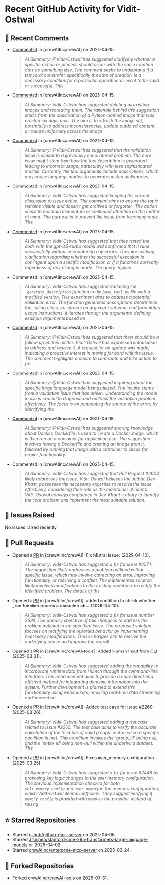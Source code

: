 # Recent GitHub Activity for Vidit-Ostwal

## 💬 Recent Comments
- [Commented](https://github.com/crewAIInc/crewAI/issues/2574#issuecomment-2804924829) in [crewAIInc/crewAI] on 2025-04-15.
  > *AI Summary: @Vidit-Ostwal has suggested clarifying whether a specific action or process should occur with the same creation date as something else. The comment seeks to understand if a temporal constraint, specifically the date of creation, is a necessary condition for a particular operation or event to be valid or successful. This*
- [Commented](https://github.com/crewAIInc/crewAI/issues/2574#issuecomment-2804908472) in [crewAIInc/crewAI] on 2025-04-15.
  > *AI Summary: Vidit-Ostwal has suggested deleting all existing images and recreating them. The rationale behind this suggestion stems from the observation of a Python-named image that was created six days prior. The aim is to refresh the image set, potentially to address inconsistencies, update outdated content, or ensure uniformity across the image*
- [Commented](https://github.com/crewAIInc/crewAI/issues/2606#issuecomment-2804901755) in [crewAIInc/crewAI] on 2025-04-15.
  > *AI Summary: @Vidit-Ostwal has suggested that the validation issue is similar to a previously encountered problem. The core issue might stem from how the tool description is generated, leading to incorrect usage, particularly with less sophisticated models. Currently, the tool arguments include descriptions, which may cause language models to generate nested dictionaries.*
- [Commented](https://github.com/crewAIInc/crewAI/issues/2323#issuecomment-2804872007) in [crewAIInc/crewAI] on 2025-04-15.
  > *AI Summary: Vidit-Ostwal has suggested keeping the current discussion or issue active. The comment aims to ensure the topic remains visible and doesn't get archived or forgotten. The action seeks to maintain momentum or continued attention on the matter at hand. The purpose is to prevent the issue from becoming stale. The*
- [Commented](https://github.com/crewAIInc/crewAI/issues/2606#issuecomment-2804716450) in [crewAIInc/crewAI] on 2025-04-15.
  > *AI Summary: Vidit-Ostwal has suggested that they tested the code with the gpt-3.5-turbo model and confirmed that it runs successfully without encountering any errors. They are seeking clarification regarding whether the successful execution is contingent upon a specific modification or if it functions correctly regardless of any changes made. The query implies*
- [Commented](https://github.com/crewAIInc/crewAI/issues/2606#issuecomment-2804708398) in [crewAIInc/crewAI] on 2025-04-15.
  > *AI Summary: Vidit-Ostwal has suggested replacing the `_generate_description` function in the `base_tool.py` file with a modified version. This experiment aims to address a potential validation error. The function generates descriptions, determines the calling class, constructs an argument schema, and formulates usage instructions. It iterates through the arguments, defining example arguments based on*
- [Commented](https://github.com/crewAIInc/crewAI/issues/2508#issuecomment-2804699812) in [crewAIInc/crewAI] on 2025-04-15.
  > *AI Summary: @Vidit-Ostwal has suggested that there should be a follow-up on this matter. Vidit-Ostwal has expressed enthusiasm to address and resolve it. A request for an update was made, indicating a proactive interest in moving forward with the issue. The comment highlights a desire to contribute and take action to fix*
- [Commented](https://github.com/crewAIInc/crewAI/issues/2606#issuecomment-2804691407) in [crewAIInc/crewAI] on 2025-04-15.
  > *AI Summary: @Vidit-Ostwal has suggested inquiring about the specific large language model being utilized. The inquiry stems from a validation issue that has arisen. Understanding the model in use is crucial to diagnose and address the validation problem effectively. The focus is on pinpointing the source of the error, by identifying the*
- [Commented](https://github.com/crewAIInc/crewAI/issues/2574#issuecomment-2803738151) in [crewAIInc/crewAI] on 2025-04-15.
  > *AI Summary: @Vidit-Ostwal has suggested sharing knowledge about Docker. Dockerfile is used to create a Docker image, which is then run on a container for application use. The suggestion involves having a Dockerfile and creating an image from it, followed by running that image with a container to check for proper functionality.*
- [Commented](https://github.com/crewAIInc/crewAI/issues/2599#issuecomment-2803728791) in [crewAIInc/crewAI] on 2025-04-15.
  > *AI Summary: Vidit-Ostwal has suggested that Pull Request #2604 likely addresses the issue. Vidit-Ostwal believes the author, Dev-Khant, possesses the necessary expertise to resolve the issue effectively, considering their role as the maintainer of mem0. Vidit-Ostwal conveys confidence in Dev-Khant's ability to identify the core problem and implement the most suitable solution.*

## 🐛 Issues Raised
No issues raised recently.

## 🚀 Pull Requests
- Opened a [PR](https://github.com/crewAIInc/crewAI/pull/2580) in [crewAIInc/crewAI]: Fix Mistral Issue: (2025-04-10).
  > *AI Summary: Vidit-Ostwal has suggested a fix for issue #2571. The suggestion likely addresses a problem outlined in that specific issue, which may involve correcting an error, improving functionality, or resolving a conflict. The implemented solution likely involves modifications to the existing codebase to rectify the identified problem. The details of the*
- Opened a [PR](https://github.com/crewAIInc/crewAI/pull/2570) in [crewAIInc/crewAI]: added condition to check whether _run function returns a coroutine ob… (2025-04-10).
  > *AI Summary: Vidit-Ostwal has suggested a fix for issue number 2538. The primary objective of this change is to address the problem outlined in the specified issue. The proposed solution focuses on rectifying the reported behavior by implementing necessary modifications. These changes aim to resolve the underlying cause and improve the overall*
- Opened a [PR](https://github.com/crewAIInc/crewAI-tools/pull/251) in [crewAIInc/crewAI-tools]: Added Human Input from CLI (2025-03-31).
  > *AI Summary: Vidit-Ostwal has suggested adding the capability to incorporate runtime data from Human through the command-line interface. This enhancement aims to provide a more direct and efficient method for integrating dynamic information into the system. Further development is planned to extend this functionality using websockets, enabling real-time data streaming and interaction.*
- Opened a [PR](https://github.com/crewAIInc/crewAI/pull/2484) in [crewAIInc/crewAI]: Added test case for Issue #2260 (2025-03-26).
  > *AI Summary: Vidit-Ostwal has suggested adding a test case related to issue #2260. The test case aims to verify the accurate calculation of the 'number of valid groups' metric when a specific condition is met. This condition involves the 'group_id' being null, and the 'entity_id' being non-null within the underlying dataset. The*
- Opened a [PR](https://github.com/crewAIInc/crewAI/pull/2469) in [crewAIInc/crewAI]: Fixes user_memory configuration (2025-03-25).
  > *AI Summary: Vidit-Ostwal has suggested a fix for issue #2448 by proposing key logic changes to the user memory configuration. The previous implementation checked for both `self.memory_config` and `user_memory` in the memory configuration, which Vidit-Ostwal deems inefficient. They suggest verifying if `memory_config` is provided with `mem0` as the provider. Instead of raising*

## ⭐ Starred Repositories
- Starred [github/github-mcp-server](https://github.com/github/github-mcp-server) on 2025-04-06.
- Starred [afshinea/stanford-cme-295-transformers-large-language-models](https://github.com/afshinea/stanford-cme-295-transformers-large-language-models) on 2025-04-02.
- Starred [crewAIInc/enterprise-mcp-server](https://github.com/crewAIInc/enterprise-mcp-server) on 2025-03-24.

## 🍴 Forked Repositories
- Forked [crewAIInc/crewAI-tools](https://github.com/Vidit-Ostwal/crewAI-tools) on 2025-03-31.

